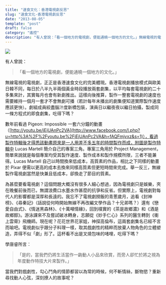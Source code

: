 ```yaml
---
title: "速食文化：香港電視劇反思"
slug: "速食文化-香港電視劇反思"
date: "2013-08-05"
template: "post"
draft: false
category: "遙控"
description: "有人曾說：「看一個地方的電視劇，便能通曉一個地方的文化。」無線電視的電視劇，正正是香港速食文化的完美體現。香港電視劇播放模式與歐美日韓不同，每日於八半九半兩個黃金時段播放兩套劇集，以平均每套電視劇約二十多集來計，其實每月也會有新劇推出。"
---
```


![](media/1367566175_5c0f.jpg)

有人曾說：

> 「看一個地方的電視劇，便能通曉一個地方的文化。」

無線電視的電視劇，正正是香港速食文化的完美體現。香港電視劇播放模式與歐美日韓不同，每日於八半九半兩個黃金時段播放兩套劇集，以平均每套電視劇約二十多集來計，其實每月也會有新劇推出。這樣向後推算，製作一整套電視劇的速度也需要維持一個月一套才不會無劇可播（若計每年未播出的劇集便知道實際製作速度應該更快）。劇組成員絞盡腦汁度新橋包裝，演員日以繼夜夜以繼日拍攝，製成同一條方程式的即食劇集，吃得下嗎？

數年前看過 Pigeon: Impossible 一套六分鐘的動畫（[http://youtu.be/jEjUAnPc2VA](http://www.facebook.com/l.php?u=http%3A%2F%2Fyoutu.be%2FjEjUAnPc2VA&h=fAQFmjvxz&s=1)），看過製作特輯後才得悉該動畫原來是一人用差不多五年的時間製作而成，附圖是製作特輯中 Lucas Martell 簡介自己的專案三角。專案三角用於 Project Management，簡單來說就是每個專案均受其製作速度、製作成本和製作規模所限，三者不能兼得。Lucas Martell 自己以時間換來低成本，高質素的作品，相比之下同樣的動畫於 Pixar 便需以更高的成本去換來同樣高質素但更短時間來完成。舉一反三，無線製作電視劇當然是快兼且低成本，卻換走了節目的質素。

為甚麼要看電視劇？這個問題大概沒有很多人細心想過，因為電視劇只是娛樂，夾在晚餐前後而已，無謂浪費口水墨水作甚麼的抗爭和反省。但實際上，電視劇對每代人的影響都是深厚和長遠的。我忘不了電視劇撈飯的青蔥歲月，追看《封神榜》、《尋秦記》（話說從何時開始無線不再改編文學作品？十兄弟嗎？）還有《戀愛自由式》、《情迷黑森林》、《十萬噸情緣》，回到樸實的《茶是故鄉濃》和《酒是故鄉醇》。游泳課來不及嘗試破冰轉身，志願從《妙手仁心》系列的醫生轉到《衝上雲霄》飛機師。現在呢？花花世界花家姐，神探高倫布，這兩套劇集名已經不言而喻吧。電視劇似乎跟分子料理一樣，取其戲劇性的精粹而放棄人物角色的立體塑造，弄得不似「劇」形了。這杯看不出是叉燒包味的啫哩，吃得下嗎？

學唐睿所言：

> 「是的，當我們仍將生活當作一齣動人小品來欣賞，而旁人卻忙於將之視為年度動作特技大片來製作。」

當我們對戲劇性，勾心鬥角的情節都習以為常的時候，何不斬情絲，斷物慾？重新尋找動人心弦，深刻撩人的故事呢？
